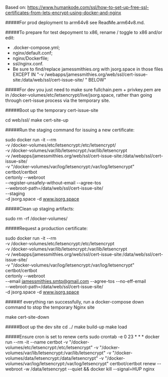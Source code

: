 
Based on: https://www.humankode.com/ssl/how-to-set-up-free-ssl-certificates-from-lets-encrypt-using-docker-and-nginx

#####For prod deployment to arm64v8 see ReadMe.arm64v8.md.

#####To prepare for test depoyment to x86, rename / toggle to x86 and/or edit:
* .docker-compose.yml; 
* nginx/default.conf; 
* nginx/Dockerfile; 
* ssl/nginx.conf. 
* Be sure to find/replace jamessmithies.org with jsorg.space in those files EXCEPT IN "-v /webapps/jamessmithies.org/web/ssl/cert-issue-site:/data/web/ssl/cert-issue-site/ \" BELOW"

#####For dev you just need to make sure fullchain.pem + privkey.pem are in /docker-volumes/etc/letsencrypt/live/jsorg.space, rather than going through cert-issue process via the temporary site.

#####Boot up the temporary cert-issue-site

cd web/ssl/
make cert-site-up

#####Run the staging command for issuing a new certificate:

sudo docker run -it --rm \
-v /docker-volumes/etc/letsencrypt:/etc/letsencrypt/ \
-v /docker-volumes/var/lib/letsencrypt:/var/lib/letsencrypt \
-v /webapps/jamessmithies.org/web/ssl/cert-issue-site:/data/web/ssl/cert-issue-site/ \
-v "/docker-volumes/var/log/letsencrypt:/var/log/letsencrypt" \
certbot/certbot \
certonly --webroot \
--register-unsafely-without-email --agree-tos \
--webroot-path=/data/web/ssl/cert-issue-site/ \
--staging \
-d jsorg.space -d www.jsorg.space

#####Clean up staging artifacts:

sudo rm -rf /docker-volumes/

#####Request a production certificate:

sudo docker run -it --rm \
-v /docker-volumes/etc/letsencrypt:/etc/letsencrypt \
-v /docker-volumes/var/lib/letsencrypt:/var/lib/letsencrypt \
-v /webapps/jamessmithies.org/web/ssl/cert-issue-site:/data/web/ssl/cert-issue-site/ \
-v "/docker-volumes/var/log/letsencrypt:/var/log/letsencrypt" \
certbot/certbot \
certonly --webroot \
--email jamessmithies.smtp@gmail.com --agree-tos --no-eff-email \
--webroot-path=/data/web/ssl/cert-issue-site/ \
-d jsorg.space -d www.jsorg.space


#####If everything ran successfully, run a docker-compose down command to stop the temporary Nginx site

make cert-site-down

#####Boot up the dev site
cd ../
make build-up
make load

#####Ensure cron is set to renew certs
sudo crontab -e
0 23 * * * docker run --rm -it --name certbot -v "/docker-volumes/etc/letsencrypt:/etc/letsencrypt" -v "/docker-volumes/var/lib/letsencrypt:/var/lib/letsencrypt" -v "/docker-volumes/data/letsencrypt:/data/letsencrypt" -v "/docker-volumes/var/log/letsencrypt:/var/log/letsencrypt" certbot/certbot renew --webroot -w /data/letsencrypt --quiet && docker kill --signal=HUP nginx

